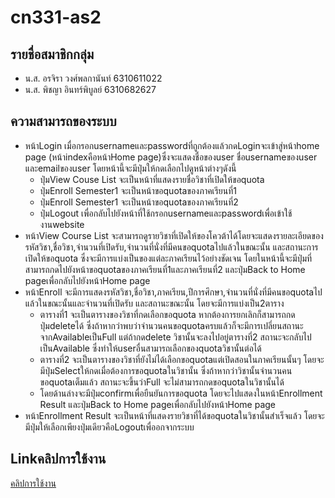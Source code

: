 # cn331-as2

## รายชื่อสมาชิกกลุ่ม
- น.ส. อรจิรา วงศ์พลกานันท์ 6310611022
- น.ส. พิชญา อินทร์พิบูลย์ 6310682627

## ความสามารถของระบบ
- หน้าLogin เมื่อกรอกusernameและpasswordที่ถูกต้องแล้วกดLoginจะเข้าสู่หน้าhome page (หน้าindexคือหน้าHome page)ซึ่งจะแสดงชื่อของuser ชื่อusernameของuser และemailของuser โดยหน้านี้จะมีปุ่มให้กดเลือกไปดูหน้าต่างๆดังนี้
  - ปุ่มView Couse List จะเป็นหน้าที่แสดงรายชื่อวิชาที่เปิดให้ขอquota
  - ปุ่มEnroll Semester1 จะเป็นหน้าขอquotaของภาคเรียนที่1
  - ปุ่มEnroll Semester1 จะเป็นหน้าขอquotaของภาคเรียนที่2
  - ปุ่มLogout เพื่อกลับไปยังหน้าที่ใช้กรอกusernameและpasswordเพื่อเข้าใช้งานwebsite
- หน้าView Course List จะสามารถดูรายวิชาที่เปิดให้ของโควต้าได้โดยจะแสดงรายละเอียดของรหัสวิชา,ชื่อวิชา,จำนวนที่เปิดรับ,จำนวนที่นั่งที่มีคนขอquotaไปแล้วในขณะนั้น และสถานะการเปิดให้ขอquota ซึ่งจะมีการแบ่งเป็นของแต่ละภาคเรียนไว้อย่างชัดเจน โดยในหน้านี้จะมีปุ่มที่สามารถกดไปยังหน้าขอquotaของภาคเรียนที่1และภาคเรียนที่2 และปุ่มBack to Home pageเพื่อกลับไปยังหน้าHome page
- หน้าEnroll จะมีการแสดงรหัสวิชา,ชื่อวิชา,ภาคเรียน,ปีการศึกษา,จำนวนที่นั่งที่มีคนขอquotaไปแล้วในขณะนั้นและจำนวนที่เปิดรับ และสถานะขณะนั้น โดยจะมีการแบ่งเป็น2ตาราง 
  - ตารางที่1 จะเป็นตารางของวิชาที่กดเลือกขอquota หากต้องการยกเลิกก็สามารถกดปุ่มdeleteได้ ซึ่งถ้าหากว่าพบว่าจำนวนคนขอquotaครบแล้วก็จะมีการเปลี่ยนสถานะจากAvailableเป็นFull แต่ถ้ากดdelete วิชานั้นจะลงไปอยู่ตารางที่2 สถานะจะกลับไปเป็นAvailable ซึ่งทำให้userอื่นสามารถเลือกของquotaวิชานั้นต่อได้
  - ตารางที่2 จะเป็นตารางของวิชาที่ยังไม่ได้เลือกขอquotaแต่เปิดสอนในภาคเรียนนั้นๆ โดยจะมีปุ่มSelectให้กดเมื่อต้องการขอquotaในวิชานั้น ซึ่งถ้าหากว่าวิชานั้นจำนวนคนขอquotaเต็มแล้ว สถานะจะขึ้นว่าFull จะไม่สามารถกดขอquotaในวิชานั้นได้
  - โดยด้านล่างจะมีปุ่มconfirmเพื่อยืนยันการขอquota โดยจะไปแสดงในหน้าEnrollment Result และปุ่มBack to Home pageเพื่อกลับไปยังหน้าHome page
- หน้าEnrollment Result จะเป็นหน้าที่แสดงรายวิชาที่ได้ขอquotaในวิชานั้นสำเร็จแล้ว โดยจะมีปุ่มให้เลือกเพียงปุ่มเดียวคือLogoutเพื่ออกจากระบบ

## Linkคลิปการใช้งาน
<a href="https://youtu.be/Kogq_hpFZEs">คลิปการใช้งาน</a>
